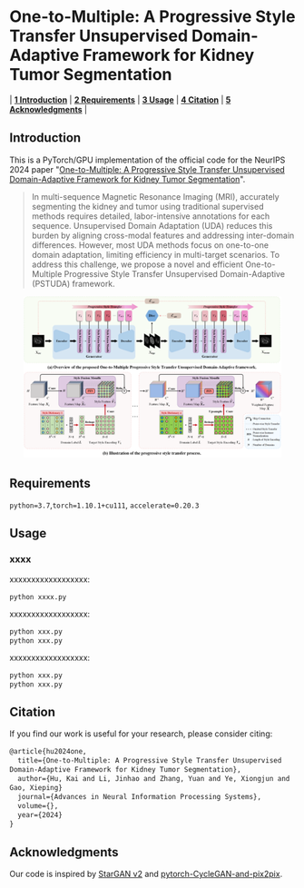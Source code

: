 # One-to-Multiple: A Progressive Style Transfer Unsupervised Domain-Adaptive Framework for Kidney Tumor Segmentation

| **[1 Introduction](#introduction)** 
| **[2 Requirements](#requirements)**
| **[3 Usage](#usage)**
| **[4 Citation](#citation)**
| **[5 Acknowledgments](#acknowledgments)** |

<a id="introduction"></a>
## Introduction

This is a PyTorch/GPU implementation of the official code for the NeurIPS 2024 paper "[One-to-Multiple: A Progressive Style Transfer Unsupervised Domain-Adaptive Framework for Kidney Tumor Segmentation]()".

> In multi-sequence Magnetic Resonance Imaging (MRI), accurately segmenting the kidney and tumor using traditional supervised methods requires detailed, labor-intensive annotations for each sequence. Unsupervised Domain Adaptation (UDA) reduces this burden by aligning cross-modal features and addressing inter-domain differences. However, most UDA methods focus on one-to-one domain adaptation, limiting efficiency in multi-target scenarios. To address this challenge, we propose a novel and efficient One-to-Multiple Progressive Style Transfer Unsupervised Domain-Adaptive (PSTUDA) framework.

<div align=center><img src="PSTUDA.png", width="90%"></div>

<a id="requirements"></a>
## Requirements

`python=3.7`,`torch=1.10.1+cu111`, `accelerate=0.20.3`

<a id="usage"></a>

## Usage

### xxxx
xxxxxxxxxxxxxxxxxx:

```
python xxxx.py
```

xxxxxxxxxxxxxxxxxx: 

```
python xxx.py
python xxx.py
```
xxxxxxxxxxxxxxxxxx: 
```
python xxx.py
python xxx.py
```

<a id="citation"></a>

## Citation

If you find our work is useful for your research, please consider citing:

```
@article{hu2024one,
  title={One-to-Multiple: A Progressive Style Transfer Unsupervised Domain-Adaptive Framework for Kidney Tumor Segmentation},
  author={Hu, Kai and Li, Jinhao and Zhang, Yuan and Ye, Xiongjun and Gao, Xieping}
  journal={Advances in Neural Information Processing Systems},
  volume={},
  year={2024}
}
```

<a id="acknowledgments"></a>

## Acknowledgments

Our code is inspired by [StarGAN v2](https://github.com/clovaai/stargan-v2) and [pytorch-CycleGAN-and-pix2pix](https://github.com/junyanz/pytorch-CycleGAN-and-pix2pix).
